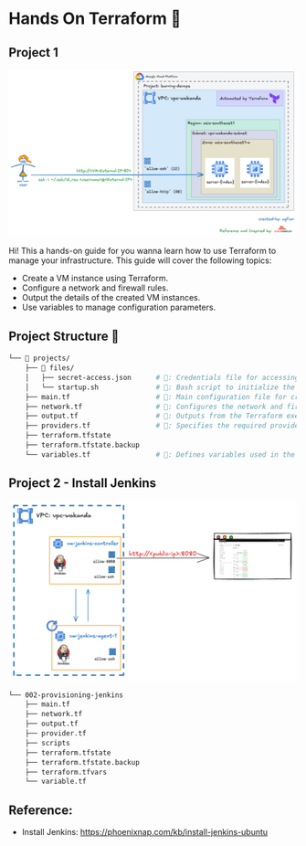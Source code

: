 # Hands On Terraform  🚀


## Project 1
![prject-1](./assets/terraform-vm.png)


Hi! This a hands-on guide for you wanna learn how to use Terraform to manage your infrastructure. This guide will cover the following topics:
- Create a VM instance using Terraform.
- Configure a network and firewall rules.
- Output the details of the created VM instances.
- Use variables to manage configuration parameters.


## Project Structure 📂

```bash
└── 📁 projects/
    ├── 📁 files/
    │   ├── secret-access.json      # 🔑: Credentials file for accessing GCP.
    │   └── startup.sh              # 📜: Bash script to initialize the VM instances.
    ├── main.tf                     # 📄: Main configuration file for creating VM instances.
    ├── network.tf                  # 📄: Configures the network and firewall rules.
    ├── output.tf                   # 📄: Outputs from the Terraform execution.
    ├── providers.tf                # 📄: Specifies the required providers and their versions.
    ├── terraform.tfstate
    ├── terraform.tfstate.backup
    └── variables.tf                # 📄: Defines variables used in the Terraform scripts.
```

## Project 2 - Install Jenkins
![prject-2](./assets/jenkins-overview.png)

```bash
└── 002-provisioning-jenkins
    ├── main.tf
    ├── network.tf
    ├── output.tf
    ├── provider.tf
    ├── scripts
    ├── terraform.tfstate
    ├── terraform.tfstate.backup
    ├── terraform.tfvars
    └── variable.tf
```


## Reference:

- Install Jenkins: https://phoenixnap.com/kb/install-jenkins-ubuntu